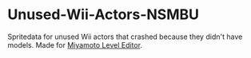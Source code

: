 # Unused-Wii-Actors-NSMBU
Spritedata for unused Wii actors that crashed because they didn't have models. Made for [Miyamoto Level Editor](https://github.com/aboood40091/Miyamoto).
